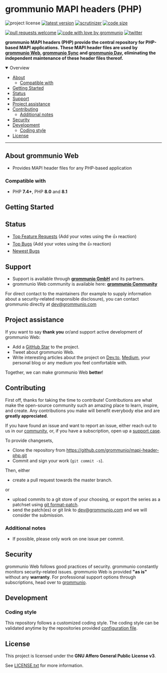 # grommunio MAPI headers (PHP)

![project license](https://img.shields.io/badge/license-AGPL--3.0-orange)
[![latest version](https://shields.io/github/v/tag/grommunio/mapi-header-php)](https://github.com/grommunio/mapi-header-php/tags)
[![scrutinizer](https://img.shields.io/scrutinizer/build/g/grommunio/mapi-header-php)](https://scrutinizer-ci.com/g/grommunio/mapi-header-php/)
[![code size](https://img.shields.io/github/languages/code-size/grommunio/mapi-header-php)](https://github.com/grommunio/mapi-header-php)

[![pull requests welcome](https://img.shields.io/badge/PRs-welcome-ff69b4.svg)](https://github.com/grommunio/mapi-header-php/issues?q=is%3Aissue+is%3Aopen+label%3A%22help+wanted%22)
[![code with love by grommunio](https://img.shields.io/badge/%3C%2F%3E%20with%20%E2%99%A5%20by-grommunio-ff1414.svg)](https://grommunio.com)
[![twitter](https://img.shields.io/twitter/follow/grommunio?style=social)](https://twitter.com/grommunio)

**grommunio MAPI headers (PHP) provide the central repository for PHP-based MAPI applications. These MAPI header files are used by [grommunio Web](https://github.com/grommunio/grommunio-web), [grommunio Sync](https://github.com/grommunio/grommunio-sync) and [grommunio Dav](https://github.com/grommunio/grommunio-dav), eliminating the independent maintenance of these header files thereof.**

<details open="open">
<summary>Overview</summary>

- [About](#about)
  - [Compatible with](#compatible-with)
- [Getting Started](#getting-started)
- [Status](#status)
- [Support](#support)
- [Project assistance](#project-assistance)
- [Contributing](#contributing)
  - [Additional notes](#additional-notes)
- [Security](#security)
- [Development](#development)
  - [Coding style](#coding-style)
- [License](#license)

</details>

---

## About grommunio Web

- Provides MAPI header files for any PHP-based application

### Compatible with

- PHP **7.4+**, PHP **8.0** and **8.1**

## Getting Started

## Status

- [Top Feature Requests](https://github.com/grommunio/mapi-header-php/issues?q=label%3Aenhancement+is%3Aopen+sort%3Areactions-%2B1-desc) (Add your votes using the 👍 reaction)
- [Top Bugs](https://github.com/grommunio/mapi-header-php/issues?q=is%3Aissue+is%3Aopen+label%3Abug+sort%3Areactions-%2B1-desc) (Add your votes using the 👍 reaction)
- [Newest Bugs](https://github.com/grommunio/mapi-header-php/issues?q=is%3Aopen+is%3Aissue+label%3Abug)

## Support

- Support is available through **[grommunio GmbH](https://grommunio.com)** and its partners.
- grommunio Web community is available here: **[grommunio Community](https://community.grommunio.com)**

For direct contact to the maintainers (for example to supply information about a security-related responsible disclosure), you can contact grommunio directly at [dev@grommunio.com](mailto:dev@grommunio.com)

## Project assistance

If you want to say **thank you** or/and support active development of grommunio Web:

- Add a [GitHub Star](https://github.com/grommunio/mapi-header-php) to the project.
- Tweet about grommunio Web.
- Write interesting articles about the project on [Dev.to](https://dev.to/), [Medium](https://medium.com/), your personal blog or any medium you feel comfortable with.

Together, we can make grommunio Web **better**!

## Contributing

First off, thanks for taking the time to contribute! Contributions are what make the open-source community such an amazing place to learn, inspire, and create. Any contributions you make will benefit everybody else and are **greatly appreciated**.

If you have found an issue and want to report an issue, either reach out to us in our [community](https://community.grommunio.com), or, if you have a subscription, open up a [support case](https://grommunio.com/).

To provide changesets,

- Clone the repository from https://github.com/grommunio/mapi-header-php.git
- Commit and sign your work (```git commit -s```).

Then, either

- create a pull request towards the master branch.

or

- upload commits to a git store of your choosing, or export the series as a patchset using [git format-patch](https://git-scm.com/docs/git-format-patch).
- send the patch(es) or git link to [dev@grommunio.com](mailto:dev@grommunio.com) and we will consider the submission.

### Additional notes

- If possible, please only work on one issue per commit.

## Security

grommunio Web follows good practices of security. grommunio constantly monitors security-related issues.
grommunio Web is provided **"as is"** without any **warranty**. For professional support options through subscriptions, head over to [grommunio](https://grommunio.com).

## Development

### Coding style

This repository follows a customized coding style. The coding style can be validated anytime by the repositories provided [configuration file](.phpcs).

## License

This project is licensed under the **GNU Affero General Public License v3**.

See [LICENSE.txt](LICENSE.txt) for more information.
